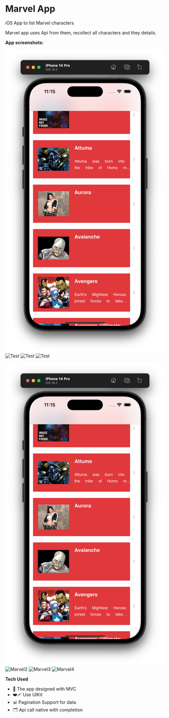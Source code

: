 # Marvel App
iOS App to list Marvel characters

Marvel app uses Api from them, recollect all characters and they details.

**App screenshots:**

![Test](/marvel1.png)
![Test](/Marvel_2.png)
![Test](/Marvel_3.png)
![Test](/Marvel_4.png)

<p align="left">
<img src="/marvel1.png" alt="Marvel1" />
<img src="/Marvel_2.png" alt="Marvel2" />
<img src="/images/marvel3.png" alt="Marvel3" />
<img src="/images/marvel4.png" alt="Marvel4" />
</p>

**Tech Used**
- 🎨 The app designed with MVC
- ❤️‍🩹 Use UIKit
- 📊 Pagination Support for data
- 🗂️ Api call native with completion
